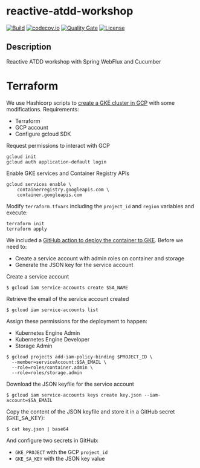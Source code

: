 # reactive-atdd-workshop

[![Build](https://github.com/juan-zumer/reactive-atdd-workshop/actions/workflows/gradle.yml/badge.svg)](https://github.com/juan-zumer/reactive-atdd-workshop/actions/workflows/gradle.yml)
[![codecov.io](https://codecov.io/gh/juan-zumer/reactive-atdd-workshop/branch/main/graphs/badge.svg)](http://codecov.io/gh/juan-zumer/reactive-atdd-workshop)
[![Quality Gate](https://sonarcloud.io/api/project_badges/measure?project=com.thoughtworks:reactive-atdd-workshop&metric=alert_status)](https://sonarcloud.io/dashboard/index/com.thoughtworks:reactive-atdd-workshop)
[![License](https://img.shields.io/badge/License-Apache%202.0-green.svg)](https://opensource.org/licenses/Apache-2.0)

## Description

Reactive ATDD workshop with Spring WebFlux and Cucumber

# Terraform
We use Hashicorp scripts to [create a GKE cluster in GCP](https://learn.hashicorp.com/tutorials/terraform/gke) with some modifications. Requirements:
- Terraform
- GCP account
- Configure gcloud SDK

Request permissions to interact with GCP
```
gcloud init
gcloud auth application-default login
```
Enable GKE services and Container Registry APIs
```
gcloud services enable \
	containerregistry.googleapis.com \
	container.googleapis.com
```
Modify `terraform.tfvars` including the `project_id` and `region` variables and execute:

```
terraform init
terraform apply
```

We included a [GitHub action to deploy the container to GKE](https://docs.github.com/en/actions/guides/deploying-to-google-kubernetes-engine). Before we need to:
- Create a service account with admin roles on container and storage
- Generate the JSON key for the service account

Create a service account
```
$ gcloud iam service-accounts create $SA_NAME
```

Retrieve the email of the service account created
```
$ gcloud iam service-accounts list
```
Assign these permissions for the deployment to happen:

* Kubernetes Engine Admin
* Kubernetes Engine Developer
* Storage Admin

```
$ gcloud projects add-iam-policy-binding $PROJECT_ID \
  --member=serviceAccount:$SA_EMAIL \
  --role=roles/container.admin \
  --role=roles/storage.admin
```
Download the JSON keyfile for the service account
```
$ gcloud iam service-accounts keys create key.json --iam-account=$SA_EMAIL
```
Copy the content of the JSON keyfile and store it in a GitHub secret (GKE_SA_KEY):
```
$ cat key.json | base64
```

And configure two secrets in GitHub:
- `GKE_PROJECT` with the GCP `project_id`
- `GKE_SA_KEY` with the JSON key value
